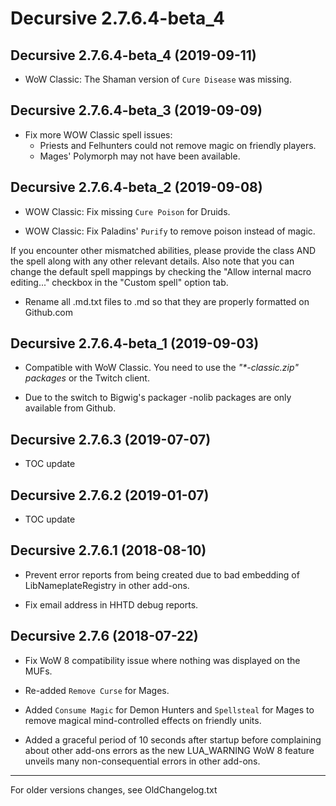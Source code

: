 Decursive 2.7.6.4-beta_4
========================


Decursive 2.7.6.4-beta_4 (2019-09-11)
-------------------------------------

- WoW Classic: The Shaman version of `Cure Disease` was missing.


Decursive 2.7.6.4-beta_3 (2019-09-09)
-------------------------------------

- Fix more WOW Classic spell issues:
    - Priests and Felhunters could not remove magic on friendly players.
    - Mages' Polymorph may not have been available.


Decursive 2.7.6.4-beta_2 (2019-09-08)
-------------------------------------

- WOW Classic: Fix missing `Cure Poison` for Druids.

- WOW Classic: Fix Paladins' `Purify` to remove poison instead of magic.

If you encounter other mismatched abilities, please provide the class AND the spell
along with any other relevant details.
Also note that you can change the default spell mappings by checking the
"Allow internal macro editing..." checkbox in the "Custom spell" option tab.

- Rename all .md.txt files to .md so that they are properly formatted on
  Github.com


Decursive 2.7.6.4-beta_1 (2019-09-03)
-------------------------------------

- Compatible with WoW Classic. You need to use the _"*-classic.zip" packages_ or
  the Twitch client.

- Due to the switch to Bigwig's packager -nolib packages are only available
  from Github.


Decursive 2.7.6.3 (2019-07-07)
------------------------------

- TOC update


Decursive 2.7.6.2 (2019-01-07)
------------------------------

- TOC update


Decursive 2.7.6.1 (2018-08-10)
------------------------------

- Prevent error reports from being created due to bad embedding of
  LibNameplateRegistry in other add-ons.

- Fix email address in HHTD debug reports.


Decursive 2.7.6 (2018-07-22)
----------------------------

- Fix WoW 8 compatibility issue where nothing was displayed on the MUFs.

- Re-added `Remove Curse` for Mages.

- Added `Consume Magic` for Demon Hunters and `Spellsteal` for Mages to remove
  magical mind-controlled effects on friendly units.

- Added a graceful period of 10 seconds after startup before complaining about
  other add-ons errors as the new LUA_WARNING WoW 8 feature unveils many
  non-consequential errors in other add-ons.


***
For older versions changes, see OldChangelog.txt


[ticket]: http://www.wowace.com/addons/decursive/tickets/
